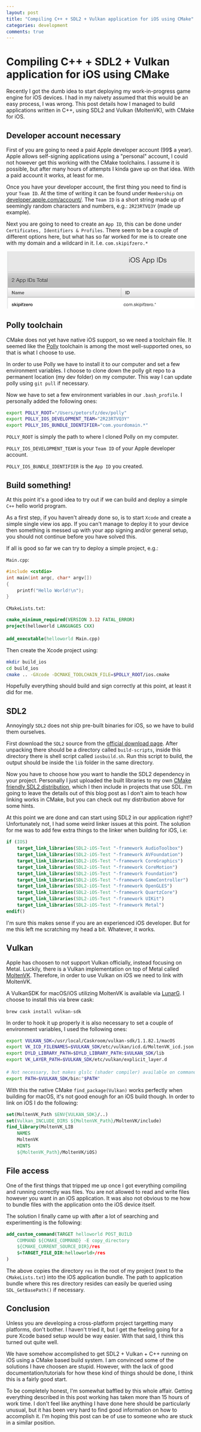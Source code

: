 ```yaml
---
layout: post
title: "Compiling C++ + SDL2 + Vulkan application for iOS using CMake"
categories: development
comments: true
---
```


# Compiling C++ + SDL2 + Vulkan application for iOS using CMake

Recently I got the dumb idea to start deploying my work-in-progress game engine for iOS devices. I had in my naivety assumed that this would be an easy process, I was wrong. This post details how I managed to build applications written in C++, using SDL2 and Vulkan (MoltenVK), with CMake for iOS.

## Developer account necessary

First of you are going to need a paid Apple developer account (99$ a year). Apple allows self-signing applications using a "personal" account, I could not however get this working with the CMake toolchains. I assume it is possible, but after many hours of attempts I kinda gave up on that idea. With a paid account it works, at least for me.

Once you have your developer account, the first thing you need to find is your `Team ID`. At the time of writing it can be found under `Membership` on [developer.apple.com/account/](https://developer.apple.com/account/). The `Team ID` is a short string made up of seemingly random characters and numbers, e.g.: `2R23RTVQ3Y` (made up example).

Next you are going to need to create an `App ID`, this can be done under `Certificates, Identifiers & Profiles`. There seem to be a couple of different options here, but what has so far worked for me is to create one with my domain and a wildcard in it. I.e. `com.skipifzero.*`

![](/assets/posts/2018-10-07-compiling-cmake-ios/app_id.png)

## Polly toolchain

CMake does not yet have native iOS support, so we need a toolchain file. It seemed like the [Polly](https://github.com/ruslo/polly) toolchain is among the most well-supported ones, so that is what I choose to use.

In order to use Polly we have to install it to our computer and set a few environment variables. I choose to clone down the polly git repo to a permanent location (my dev folder) on my computer. This way I can update polly using `git pull` if necessary.

Now we have to set a few environment variables in our `.bash_profile`. I personally added the following ones:

```sh
export POLLY_ROOT="/Users/petorsfz/dev/polly"
export POLLY_IOS_DEVELOPMENT_TEAM="2R23RTVQ3Y"
export POLLY_IOS_BUNDLE_IDENTIFIER="com.yourdomain.*"
```

`POLLY_ROOT` is simply the path to where I cloned Polly on my computer.

`POLLY_IOS_DEVELOPMENT_TEAM` is your `Team ID` of your Apple developer account.

`POLLY_IOS_BUNDLE_IDENTIFIER` is the `App ID` you created.

## Build something!

At this point it's a good idea to try out if we can build and deploy a simple `C++` hello world program.

As a first step, if you haven't already done so, is to start `Xcode` and create a simple single view ios app. If you can't manage to deploy it to your device then something is messed up with your app signing and/or general setup, you should not continue before you have solved this.

If all is good so far we can try to deploy a simple project, e.g.:

`Main.cpp`:

```cpp
#include <cstdio>
int main(int argc, char* argv[])
{
	printf("Hello World!\n");
}
```

`CMakeLists.txt`:

```cmake
cmake_minimum_required(VERSION 3.12 FATAL_ERROR)
project(helloworld LANGUAGES CXX)

add_executable(helloworld Main.cpp)
```

Then create the Xcode project using:

```sh
mkdir build_ios
cd build_ios
cmake .. -GXcode -DCMAKE_TOOLCHAIN_FILE=$POLLY_ROOT/ios.cmake
```

Hopefully everything should build and sign correctly at this point, at least it did for me.

## SDL2

Annoyingly `SDL2` does not ship pre-built binaries for iOS, so we have to build them ourselves.

First download the `SDL2` source from the [official download page](https://www.libsdl.org/download-2.0.php). After unpacking there should be a directory called `build-scripts`, inside this directory there is shell script called `iosbuild.sh`. Run this script to build, the output should be inside the `lib` folder in the same directory.

Now you have to choose how you want to handle the SDL2 dependency in your project. Personally I just uploaded the built libraries to my own [CMake friendly SDL2 distribution](https://github.com/PhantasyEngine/Dependency-SDL2), which I then include in projects that use SDL. I'm going to leave the details out of this blog post as I don't aim to teach how linking works in CMake, but you can check out my distribution above for some hints.

At this point we are done and can start using SDL2 in our application right!? Unfortunately not, I had some weird linker issues at this point. The solution for me was to add few extra things to the linker when building for iOS, i.e:

```cmake
if (IOS)
	target_link_libraries(SDL2-iOS-Test "-framework AudioToolbox")
	target_link_libraries(SDL2-iOS-Test "-framework AVFoundation")
	target_link_libraries(SDL2-iOS-Test "-framework CoreGraphics")
	target_link_libraries(SDL2-iOS-Test "-framework CoreMotion")
	target_link_libraries(SDL2-iOS-Test "-framework Foundation")
	target_link_libraries(SDL2-iOS-Test "-framework GameController")
	target_link_libraries(SDL2-iOS-Test "-framework OpenGLES")
	target_link_libraries(SDL2-iOS-Test "-framework QuartzCore")
	target_link_libraries(SDL2-iOS-Test "-framework UIKit")
	target_link_libraries(SDL2-iOS-Test "-framework Metal")
endif()
```

I'm sure this makes sense if you are an experienced iOS developer. But for me this left me scratching my head a bit. Whatever, it works.

## Vulkan

Apple has choosen to not support Vulkan officially, instead focusing on Metal. Luckily, there is a Vulkan implementation on top of Metal called [MoltenVK](https://github.com/KhronosGroup/MoltenVK). Therefore, in order to use Vulkan on iOS we need to link with MoltenVK.

A VulkanSDK for macOS/iOS utilizing MoltenVK is available via [LunarG](https://vulkan.lunarg.com/). I choose to install this via brew cask:

`brew cask install vulkan-sdk`

In order to hook it up properly it is also necessary to set a couple of environment variables, I used the following ones:

```sh
export VULKAN_SDK=/usr/local/Caskroom/vulkan-sdk/1.1.82.1/macOS
export VK_ICD_FILENAMES=$VULKAN_SDK/etc/vulkan/icd.d/MoltenVK_icd.json
export DYLD_LIBRARY_PATH=$DYLD_LIBRARY_PATH:$VULKAN_SDK/lib
export VK_LAYER_PATH=$VULKAN_SDK/etc/vulkan/explicit_layer.d

# Not necessary, but makes glslc (shader compiler) available on command line
export PATH=$VULKAN_SDK/bin:"$PATH"
```

With this the native CMake `find_package(Vulkan)` works perfectly when building for macOS, it's not good enough for an iOS build though. In order to link on iOS I do the following:

```cmake
set(MoltenVK_Path $ENV{VULKAN_SDK}/..)
set(Vulkan_INCLUDE_DIRS ${MoltenVK_Path}/MoltenVK/include)
find_library(MoltenVK_LIB
    NAMES
    MoltenVK
    HINTS
    ${MoltenVK_Path}/MoltenVK/iOS)
```

## File access

One of the first things that tripped me up once I got everything compiling and running correctly was files. You are not allowed to read and write files however you want in an iOS application. It was also not obvious to me how to bundle files with the application onto the iOS device itself.

The solution I finally came up with after a lot of searching and experimenting is the following:

```cmake
add_custom_command(TARGET helloworld POST_BUILD
	COMMAND ${CMAKE_COMMAND} -E copy_directory
	${CMAKE_CURRENT_SOURCE_DIR}/res
	$<TARGET_FILE_DIR:helloworld>/res
)
```

The above copies the directory `res` in the root of my project (next to the `CMakeLists.txt`) into the iOS application bundle. The path to application bundle where this res directory resides can easily be queried using `SDL_GetBasePath()` if necessary.

## Conclusion

Unless you are developing a cross-platform project targetting many platforms, don't bother. I haven't tried it, but I get the feeling going for a pure Xcode based setup would be way easier. With that said, I think this turned out quite well.

We have somehow accomplished to get SDL2 + Vulkan + C++ running on iOS using a CMake based build system. I am convinced some of the solutions I have choosen are stupid. However, with the lack of good documentation/tutorials for how these kind of things should be done, I think this is a fairly good start.

To be completely honest, I'm somewhat baffled by this whole affair. Getting everything described in this post working has taken more than 15 hours of work time. I don't feel like anything I have done here should be particularly unusual, but it has been very hard to find good information on how to accomplish it. I'm hoping this post can be of use to someone who are stuck in a similar position.
